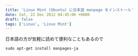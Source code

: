 ```yaml
---
title: 'Linux Mint (Ubuntu) に日本語 manpage をインストール'
date: Sat, 22 Dec 2012 04:45:06 +0000
draft: false
tags: ['Linux', 'Linux Mint']
---
```


日本語の方が気軽に読めて便利なこともあるので

```
sudo apt-get install manpages-ja
```
